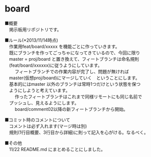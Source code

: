 board
=====

■概要  
　掲示板用リポジトリです。  

■ルール(*2013/11/14時点)  
　作業用feat/board/xxxxx を機能ごとに作っていきます。  
　既にブランチを作ってごっちゃになってきているので、今回に限り  
　master = proj/board と置き換えて、フィートブランチは命名規則  
　(feat/board/xxxxxx)に従うようにしています。  
　
　フィートブランチでの作業内容が完了し、問題が無ければ  
　master(仮想proj/board)にマージしていく　ということにします。  
　基本的にはmaster 以外のブランチは常時1つだけという状態を保つ  
　ようにしようと考えています。  
　
　作ったフィートブランチはこれまで同様リモートにも同じ名前で  
　プッシュし、見えるようにします。  
　
　board/comment02以降の新フィートブランチから開始。  

■コミット時のコメントについて  
　コメントは必ず入れます(マージ時は別)  
　規則(1行目概要、3行目から詳細)に則って記入を心がける。なるべく。  


■その他  
　11/22 README.md にまとめることにしました。  
